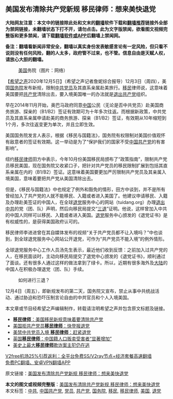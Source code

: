  <h2>美国发布清除共产党新规 移民律师：想来美快退党</h2> <p class="notice"><b>大陆网友注意：本文中的链接除此处和文末的<a href="https://github.com/bannedbook/fanqiang" >翻墙</a>软件下载和<a href="https://github.com/killgcd/justmysocks/blob/master/README.md">翻墙推荐</a>链接外全部为禁网链接，未翻墙状态下打不开，请勿点击。此为文字版禁闻，欲看图文视频完整版和更多禁闻，请下载<a href="https://github.com/bannedbook/fanqiang">翻墙软件或APP</a>后翻墙上禁闻网。</p><p>备注：翻墙看新闻非常安全，翻墙以真实身份发表敏感言论有一定风险，但只看不说则没有任何风险，翻的人太多，政府管不过来，也不管。信息自由是天赋人权，请放心大胆的翻墙。</b></p>  <div class="entry"> <figure><figcaption><a href="https://www.bannedbook.org/bnews/tag/%e7%be%8e%e5%9b%bd/" class="st_tag internal_tag" rel="tag" title="标签 美国 下的日志">美国</a>务院（图片：网络）</figcaption></figure> <p>【<span class='wp_keywordlink_affiliate'><a href="https://www.soundofhope.org" title="希望之声" target="_blank">希望之声</a></span>2020年12月5日】（希望之声记者詹妮综合报导）12月3日（周四），美国<a href="https://www.bannedbook.org/bnews/tag/%e5%9b%bd%e5%8a%a1%e9%99%a2/" class="st_tag internal_tag" rel="tag" title="标签 国务院 下的日志">国务院</a>发布新规，限制<a href="https://www.bannedbook.org/bnews/tag/%e4%b8%ad%e5%85%b1/" class="st_tag internal_tag" rel="tag" title="标签 中共 下的日志">中共</a><a href="https://www.bannedbook.org/bnews/tag/%E5%85%9A%E5%91%98/" class="st_tag internal_tag" rel="tag" title="标签 党员 下的日志">党员</a>及其直系亲属赴美旅行。<a href="https://www.bannedbook.org/bnews/tag/%e7%a7%bb%e6%b0%91/" class="st_tag internal_tag" rel="tag" title="标签 移民 下的日志">移民</a>律师说，这意味着美国要把<a href="https://www.bannedbook.org/bnews/tag/%e5%85%b1%e4%ba%a7%e5%85%9a/" class="st_tag internal_tag" rel="tag" title="标签 共产党 下的日志">共产党</a>清除出去，要入境美国唯一的办法就是<span class='wp_keywordlink'><a href="http://tuidang.epochtimes.com/" title="退出共产党" rel="nofollow" target="_blank">退出共产党</a></span>组织。</p> <p>早在2014年11月开始，奥巴马政府同意<span class='wp_keywordlink_affiliate'><a href="https://www.bannedbook.org/" title="中国" target="_blank">中国</a></span>公民（无论是否中共党员）赴美国商务旅游、探亲的（B1/B2）签证有效期可为十年多次往返。而根据新政策，中共党员及其直系亲属申请赴美的商务旅游、探亲（B1/B2）签证，有效期从10年缩短到1个月，多次往返变更为单次，并且立即生效。</p>  <p>美国国务院发言人表示，根据《移民与国籍法》，国务院有权限制对美国价值观怀有敌意者的签证有效期。这一举动是为了“保护我们的国家不受<a href="https://www.bannedbook.org/bnews/tag/%e4%b8%ad%e5%9b%bd%e5%85%b1%e4%ba%a7%e5%85%9a/" class="st_tag internal_tag" rel="tag" title="标签 中国共产党 下的日志">中国共产党</a>的有害影响”。</p> <p>纽约<a href="https://www.bannedbook.org/bnews/tag/%E7%A7%BB%E6%B0%91%E5%BE%8B%E5%B8%88/" class="st_tag internal_tag" rel="tag" title="标签 移民律师 下的日志">移民律师</a>田方中表示，今年10月份美国移民局颁布了“政策指南”，限制共产党员移民美国，现在国务院又收紧口子，把针对共产党员的移民限制扩展到包括其直系亲属在内的（B1/B2）签证。这意味着美国要更加严厉限制共产党员及其亲属入境美国，意味着要把共产党从美国清除出去。</p>  <p>但是，《移民与国籍法》中也规定了例外和豁免的情形，田方中谈到，并不是所有曾经加入了共产党的人就不能移民、入籍或者进入美国了。他建议申请移民、入籍及办理赴美签证的中国人，在全球<span class='wp_keywordlink'><a href="http://tuidang.epochtimes.com/" title="退党" rel="nofollow" target="_blank">退党</a></span>服务中心的网站（tuidang.org）办理<span class='wp_keywordlink'><a href="http://tuidang.epochtimes.com/" title="退出中共" target="_blank">退出中共</a></span>的党（团、队）声明，然后向移民局提交“<span class='wp_keywordlink'><a href="http://tuidang.epochtimes.com/" title="三退-退出党团队" rel="nofollow" target="_blank">三退</a></span>”证明。他说，这样曾加入中共的中国人同样可以移民、入籍或者进入美国。<a href="https://www.bannedbook.org/bnews/tag/%e9%80%80%e5%85%9a/" class="st_tag internal_tag" rel="tag" title="标签 退党 下的日志">退党</a>服务中心颁发的《退党证书》是有权威性的，是获得美国政府认可的。</p> <p>移民律师李进进曾在其自媒体发布的视频“关于共产党员都不让入境吗？”中也谈到，到全球退党服务中心网站公开退党，可作为“共产党员不能入境”的例外情形。</p>  <p>全球退党服务中心工作人员汤先生表示，最近他们收到反馈：之前加入过共产党的人，在移民面谈时，主动向移民局提交了退党中心颁发的《退党证书》，顺利通过了面谈。还有很多人通过这样的做法拿到了绿卡。所以，近期有很多海外及<span class='wp_keywordlink_affiliate'><a href="https://www.bannedbook.org/" title="大陆" target="_blank">大陆</a></span>的中国人在积极办理退党（团、队）手续。</p> <figure><figcaption>如何进行三退？</figcaption></figure> <p>12月4日（周五），即新规发布的第二天，国务院又宣布，禁止从事中共统战活动、通过胁迫和恐吓压制言论自由的中共官员和个人入境美国。</p>  <p>本文章或节目经希望之声编辑制作，转载请注明希望之声并包含原文标题及链接。</p> <ul class='op-related-articles' title='相关阅读'> <li><a href='https://www.bannedbook.org/bnews/cbnews/20201205/1442605.html' target='_blank'><b>移民律师</b>：美国移民新规意味着要清除共产党</a></li> <li><a href='https://www.bannedbook.org/bnews/baitai/20201008/1410407.html' target='_blank'>美国拒共产党员<b>移民律师</b>：快登报退党</a></li> <li><a href='https://www.bannedbook.org/bnews/taiwannews/20201002/1406952.html' target='_blank'>美禁中共党员入境 <b>移民律师</b>：赶紧退党</a></li> <li><a href='https://www.bannedbook.org/bnews/worldnews/20191026/1213041.html' target='_blank'>英国<b>移民律师</b>：中国籍人口贩卖受害者“显著增加”</a></li> <li><a href='https://www.bannedbook.org/bnews/baitai/20190404/1108068.html' target='_blank'>美史上最大<b>移民律师</b>欺诈案主犯仍在逃</a></li> </ul> <p class="texttj"> <a href="https://www.bannedbook.org/forum23/topic22702.html" target="_blank">V2free机场25%引荐返利：全平台免费SS/V2ray节点+经济套餐高速翻墙</a><br/> <a href="https://github.com/bannedbook/fanqiang/wiki/%E7%A6%81%E9%97%BB%E7%BD%91%E5%AE%89%E5%8D%93%E7%BF%BB%E5%A2%99%E6%96%B0%E9%97%BBAPP" target="_blank">免费PC翻墙、安卓VPN翻墙APP</a></p><p>原文链接：<a class="src_link"  href="https://www.soundofhope.org/post/450655" target="_blank">美国发布清除共产党新规 移民律师：想来美快退党</a></p><a name='sharetosocial'></a>       <div><b>本文的图文或视频完整版</b>：<a href='https://www.bannedbook.org/bnews/comments/20201206/1442761.html'>美国发布清除共产党新规 移民律师：想来美快退党</a></div>  </div><!--END ENTRY--> <div class="postfooter"> <div>本文标签：<a href="https://www.bannedbook.org/bnews/tag/%e4%b8%ad%e5%85%b1/" rel="tag">中共</a>, <a href="https://www.bannedbook.org/bnews/tag/%e4%b8%ad%e5%9b%bd%e5%85%b1%e4%ba%a7%e5%85%9a/" rel="tag">中国共产党</a>, <a href="https://www.bannedbook.org/bnews/tag/%E5%85%9A%E5%91%98/" rel="tag">党员</a>, <a href="https://www.bannedbook.org/bnews/tag/%e5%85%b1%e4%ba%a7%e5%85%9a/" rel="tag">共产党</a>, <a href="https://www.bannedbook.org/bnews/tag/%e5%9b%bd%e5%8a%a1%e9%99%a2/" rel="tag">国务院</a>, <a href="https://www.bannedbook.org/bnews/tag/%e7%a7%bb%e6%b0%91/" rel="tag">移民</a>, <a href="https://www.bannedbook.org/bnews/tag/%E7%A7%BB%E6%B0%91%E5%BE%8B%E5%B8%88/" rel="tag">移民律师</a>, <a href="https://www.bannedbook.org/bnews/tag/%e7%be%8e%e5%9b%bd/" rel="tag">美国</a>, <a href="https://www.bannedbook.org/bnews/tag/%e9%80%80%e5%85%9a/" rel="tag">退党</a></div>  </div><!--END POSTFOOTER--> 
